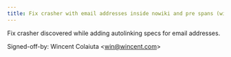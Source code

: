 ```yaml
---
title: Fix crasher with email addresses inside nowiki and pre spans (wikitext, 47c718c)
---
```


Fix crasher discovered while adding autolinking specs for email addresses.

Signed-off-by: Wincent Colaiuta &lt;win@wincent.com&gt;
